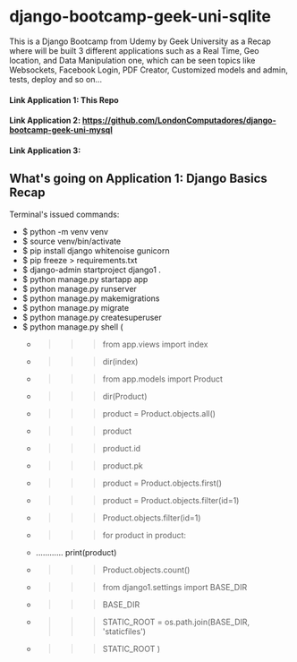 # django-bootcamp-geek-uni-sqlite
This is a Django Bootcamp from Udemy by Geek University as a Recap where will be built 3 different applications such as a Real Time, Geo location, and Data Manipulation one, which can be seen topics like Websockets, Facebook Login, PDF Creator, Customized models and admin, tests, deploy and so on...

#### Link Application 1: This Repo
#### Link Application 2: https://github.com/LondonComputadores/django-bootcamp-geek-uni-mysql
#### Link Application 3:


## What's going on Application 1: Django Basics Recap

Terminal's issued commands:

- $ python -m venv venv
- $ source venv/bin/activate
- $ pip install django whitenoise gunicorn
- $ pip freeze > requirements.txt
- $ django-admin startproject django1 .
- $ python manage.py startapp app
- $ python manage.py runserver
- $ python manage.py makemigrations
- $ python manage.py migrate
- $ python manage.py createsuperuser
- $ python manage.py shell (
    - >>> from app.views import index
    - >>> dir(index)
    - >>> from app.models import Product
    - >>> dir(Product)
    - >>> product = Product.objects.all()
    - >>> product
    - >>> product.id
    - >>> product.pk
    - >>> product = Product.objects.first()
    - >>> product = Product.objects.filter(id=1)
    - >>> Product.objects.filter(id=1)
    - >>> for product in product:
    - ............     print(product)
    - >>> Product.objects.count()
    - >>> from django1.settings import BASE_DIR
    - >>> BASE_DIR
    - >>> STATIC_ROOT = os.path.join(BASE_DIR, 'staticfiles')
    - >>> STATIC_ROOT
)